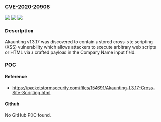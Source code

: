 ### [CVE-2020-20908](https://cve.mitre.org/cgi-bin/cvename.cgi?name=CVE-2020-20908)
![](https://img.shields.io/static/v1?label=Product&message=n%2Fa&color=blue)
![](https://img.shields.io/static/v1?label=Version&message=n%2Fa&color=blue)
![](https://img.shields.io/static/v1?label=Vulnerability&message=n%2Fa&color=brighgreen)

### Description

Akaunting v1.3.17 was discovered to contain a stored cross-site scripting (XSS) vulnerability which allows attackers to execute arbitrary web scripts or HTML via a crafted payload in the Company Name input field.

### POC

#### Reference
- https://packetstormsecurity.com/files/154691/Akaunting-1.3.17-Cross-Site-Scripting.html

#### Github
No GitHub POC found.

